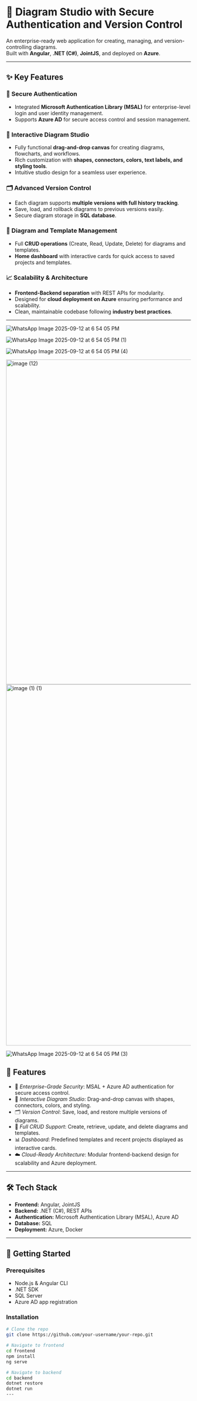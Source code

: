 # 🚀 Diagram Studio with Secure Authentication and Version Control

An enterprise-ready web application for creating, managing, and version-controlling diagrams.  
Built with **Angular**, **.NET (C#)**, **JointJS**, and deployed on **Azure**.

---

## ✨ Key Features

### 🔐 Secure Authentication
- Integrated **Microsoft Authentication Library (MSAL)** for enterprise-level login and user identity management.  
- Supports **Azure AD** for secure access control and session management.  

### 🎨 Interactive Diagram Studio
- Fully functional **drag-and-drop canvas** for creating diagrams, flowcharts, and workflows.  
- Rich customization with **shapes, connectors, colors, text labels, and styling tools**.  
- Intuitive studio design for a seamless user experience.  

### 🗂️ Advanced Version Control
- Each diagram supports **multiple versions with full history tracking**.  
- Save, load, and rollback diagrams to previous versions easily.  
- Secure diagram storage in **SQL database**.  

### 📝 Diagram and Template Management
- Full **CRUD operations** (Create, Read, Update, Delete) for diagrams and templates.  
- **Home dashboard** with interactive cards for quick access to saved projects and templates.  

### 📈 Scalability & Architecture
- **Frontend-Backend separation** with REST APIs for modularity.  
- Designed for **cloud deployment on Azure** ensuring performance and scalability.  
- Clean, maintainable codebase following **industry best practices**.  

---

![WhatsApp Image 2025-09-12 at 6 54 05 PM](https://github.com/user-attachments/assets/63e0a14a-ec75-48b5-9ee1-f1fb22e81b20)

![WhatsApp Image 2025-09-12 at 6 54 05 PM (1)](https://github.com/user-attachments/assets/d2b373d2-2fbb-4e7f-b62e-b210e627f588)

![WhatsApp Image 2025-09-12 at 6 54 05 PM (4)](https://github.com/user-attachments/assets/6222de3e-bdda-465c-bdb5-ebebb5f61b2e)

<img width="1912" height="884" alt="image (12)" src="https://github.com/user-attachments/assets/b2ed7c36-2473-4318-8781-9e6376b50c58" />

<img width="1919" height="983" alt="image (1) (1)" src="https://github.com/user-attachments/assets/c3b9e529-96f0-41fc-b9ea-370351fc54f5" />


![WhatsApp Image 2025-09-12 at 6 54 05 PM (3)](https://github.com/user-attachments/assets/4ac6d43f-111a-4998-be7e-a824e1324533)


## 🚀 Features
- 🔐 *Enterprise-Grade Security*: MSAL + Azure AD authentication for secure access control.
- 🎨 *Interactive Diagram Studio*: Drag-and-drop canvas with shapes, connectors, colors, and styling.
- 🗂️ *Version Control*: Save, load, and restore multiple versions of diagrams.
- 📝 *Full CRUD Support*: Create, retrieve, update, and delete diagrams and templates.
- 📊 *Dashboard*: Predefined templates and recent projects displayed as interactive cards.
- ☁️ *Cloud-Ready Architecture*: Modular frontend-backend design for scalability and Azure deployment.

---

## 🛠️ Tech Stack
- **Frontend:** Angular, JointJS  
- **Backend:** .NET (C#), REST APIs  
- **Authentication:** Microsoft Authentication Library (MSAL), Azure AD  
- **Database:** SQL  
- **Deployment:** Azure, Docker  

---

## 🚀 Getting Started

### Prerequisites
- Node.js & Angular CLI  
- .NET SDK  
- SQL Server  
- Azure AD app registration  

### Installation
```bash
# Clone the repo
git clone https://github.com/your-username/your-repo.git

# Navigate to frontend
cd frontend
npm install
ng serve

# Navigate to backend
cd backend
dotnet restore
dotnet run
---





